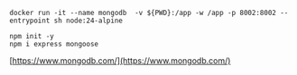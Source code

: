 ```
docker run -it --name mongodb  -v ${PWD}:/app -w /app -p 8002:8002 --entrypoint sh node:24-alpine

npm init -y
npm i express mongoose
```

[https://www.mongodb.com/](https://www.mongodb.com/)